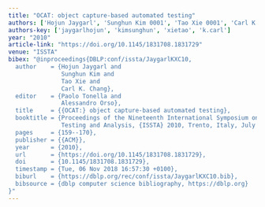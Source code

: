 ```yaml
---
title: "OCAT: object capture-based automated testing"
authors: ['Hojun Jaygarl', 'Sunghun Kim 0001', 'Tao Xie 0001', 'Carl K. Chang']
authors-key: ['jaygarlhojun', 'kimsunghun', 'xietao', 'k.carl']
year: "2010"
article-link: "https://doi.org/10.1145/1831708.1831729"
venue: "ISSTA"
bibex: "@inproceedings{DBLP:conf/issta/JaygarlKXC10,
  author    = {Hojun Jaygarl and
               Sunghun Kim and
               Tao Xie and
               Carl K. Chang},
  editor    = {Paolo Tonella and
               Alessandro Orso},
  title     = {{OCAT:} object capture-based automated testing},
  booktitle = {Proceedings of the Nineteenth International Symposium on Software
               Testing and Analysis, {ISSTA} 2010, Trento, Italy, July 12-16, 2010},
  pages     = {159--170},
  publisher = {{ACM}},
  year      = {2010},
  url       = {https://doi.org/10.1145/1831708.1831729},
  doi       = {10.1145/1831708.1831729},
  timestamp = {Tue, 06 Nov 2018 16:57:30 +0100},
  biburl    = {https://dblp.org/rec/conf/issta/JaygarlKXC10.bib},
  bibsource = {dblp computer science bibliography, https://dblp.org}
}"
---
```

